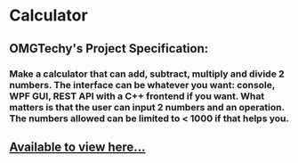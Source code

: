 # Calculator

## OMGTechy's Project Specification:
### Make a calculator that can add, subtract, multiply and divide 2 numbers. The interface can be whatever you want: console, WPF GUI, REST API with a C++ frontend if you want. What matters is that the user can input 2 numbers and an operation. The numbers allowed can be limited to < 1000 if that helps you.

## [Available to view here...](http://157.231.80.35:1450/)